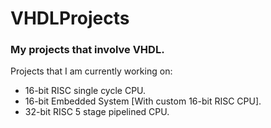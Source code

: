 # VHDLProjects

### My projects that involve VHDL.
Projects that I am currently working on:
- 16-bit RISC single cycle CPU.
- 16-bit Embedded System [With custom 16-bit RISC CPU].
- 32-bit RISC 5 stage pipelined CPU.
